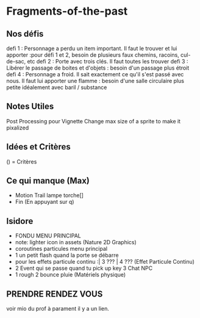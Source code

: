 # Fragments-of-the-past

## Nos défis
defi 1 : Personnage a perdu un item important. Il faut le trouver et lui apporter :pour défi 1 et 2, besoin de plusieurs faux chemins, racoins, cul-de-sac, etc
defi 2 : Porte avec trois clés. Il faut toutes les trouver
defi 3 : Libérer le passage de boites et d'objets : besoin d'un passage plus étroit
defi 4 : Personnage a froid. Il sait exactement ce qu'il s'est passé avec nous. Il faut lui apporter une flamme : besoin d'une salle circulaire plus petite idéalement avec baril / substance


## Notes Utiles
Post Processing pour Vignette
Change max size of a sprite to make it pixalized


## Idées et Critères
() = Critères

 
 

## Ce qui manque (Max)
- Motion Trail lampe torche[]
- Fin (En appuyant sur q)

## Isidore
- FONDU MENU PRINCIPAL
- note: lighter icon in assets (Nature 2D Graphics)
- coroutines particules menu principal
- 1 un petit flash quand la porte se débarre 
- pour les effets particule continu :| 3 ??? | 4 ??? (Effet Particule Continu)
- 2 Event qui se passe quand tu pick up key 3 Chat NPC 
- 1 rough 2 bounce pluie (Matériels physique)

## PRENDRE RENDEZ VOUS 
voir mio du prof à parament il y a un lien.